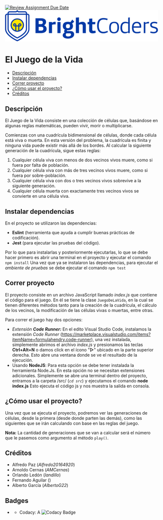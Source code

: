 [![Review Assignment Due Date](https://classroom.github.com/assets/deadline-readme-button-24ddc0f5d75046c5622901739e7c5dd533143b0c8e959d652212380cedb1ea36.svg)](https://classroom.github.com/a/-MyOgzrv)
![BrightCoders Logo](img/logo.png)

# El Juego de la Vida
* [Descripción](#descripción)
* [Instalar dependencias](#instalar-dependencias)
* [Correr proyecto](#Correr-proyecto)
* [¿Cómo usar el proyecto?](#¿Cómo-usar-el-proyecto?)
* [Créditos](#Créditos)

## Descripción
El Juego de la Vida consiste en una colección de células que, basándose en algunas reglas matemáticas, pueden vivir, morir o multiplicarse. 

Comienzas con una cuadrícula bidimensional de células, donde cada célula está viva o muerta. En esta versión del problema, la cuadrícula es finita y ninguna vida puede existir más allá de los bordes. Al calcular la siguiente generación de la cuadrícula, sigue estas reglas:

1.  Cualquier célula viva con menos de dos vecinos vivos muere, como si fuera por falta de población.
2.  Cualquier célula viva con más de tres vecinos vivos muere, como si fuera por sobre-población.
3.  Cualquier célula viva con dos o tres vecinos vivos sobrevive a la siguiente generación.
4.  Cualquier célula muerta con exactamente tres vecinos vivos se convierte en una célula viva.

## Instalar dependencias 
En el proyecto se utilizaron las dependencias:
- **Eslint** (herramienta que ayuda a cumplir buenas prácticas de codificación).
- **Jest** (para ejecutar las pruebas del código).

Por lo que para instalarlas y posteriormente ejecutarlas, lo que se debe hacer primero es abrir una terminal en el proyecto y ejecutar el comando 
`npm install`
Una vez que ya se instalaron las dependencias, para ejecutar el *ambiente de pruebas* se debe ejecutar el comando 
`npm test` 

## Correr proyecto
El proyecto consiste en un archivo JavaScript llamado *index.js* que contiene el código para el juego. En él se tiene la clase `JuegoDeLaVida`, en la cual se tienen diferentes métodos tanto para la creación de la cuadrícula, el cálculo de los vecinos, la modificación de las células vivas o muertas, entre otras.

Para correr el juego hay dos opciones:
- *Extensión* ***Code Runner:*** En el edito Visual Studio Code, instalamos la extensión *Code Runner* (https://marketplace.visualstudio.com/items?itemName=formulahendry.code-runner), una vez instalada, simplemente abrimos el archivo *index.js* y presionamos las teclas **Ctrl+Alt+N** o damos click en el ícono "**▷**" ubicado en la parte superior derecha. Esto abre una ventana donde se ve el resultado de la ejecución.
- Usando **NodeJS**: Para esta opción se debe tener instalada la herramienta Node.Js. En esta opción no se necesitan extensiones adicionales. Simplemente se abre una terminal dentro del proyecto, entramos a la carpeta /src/ (*`cd src`*) y ejecutamos el comando **node index.js** 
Esto ejecuta el código js y nos muestra la salida en consola.

## ¿Cómo usar el proyecto?
Una vez que se ejecuta el proyecto, podremos ver las generaciones de células, desde la primera (desde donde parten las demás), como las siguientes que se irán calculando con base en las reglas del juego. 

**Nota:** La cantidad de generaciones que se van a calcular será el número que le pasemos como argumento al método `play()`.

## Créditos
- Alfredo Paz (*Alfredo20164920*)
- Arnoldo Cernas (*AMCernas*)
- Orlando Ledón (*landillo*)
- Fernando Aguilar ()
- Alberto García (*AlbertoG22*)
## Badges
*  - Codacy: A ![Codacy Badge](https://app.codacy.com/project/badge/Grade/0f579a010cf543beab1a846035db9a53)

